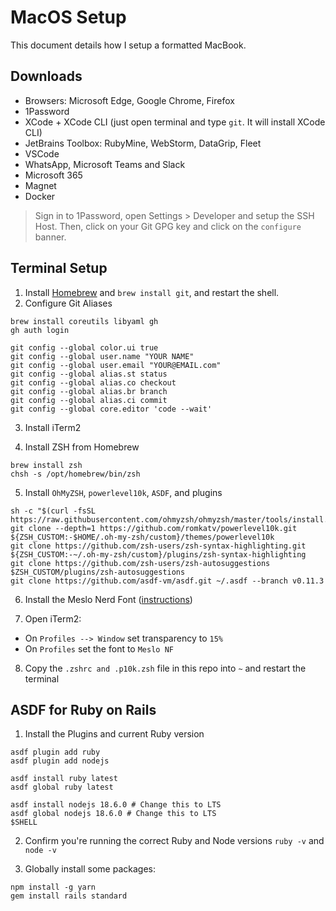 # MacOS Setup
This document details how I setup a formatted MacBook.

## Downloads
- Browsers: Microsoft Edge, Google Chrome, Firefox
- 1Password
- XCode + XCode CLI (just open terminal and type `git`. It will install XCode CLI)
- JetBrains Toolbox: RubyMine, WebStorm, DataGrip, Fleet
- VSCode
- WhatsApp, Microsoft Teams and Slack
- Microsoft 365
- Magnet
- Docker

> Sign in to 1Password, open Settings > Developer and setup the SSH Host. Then, click on your Git GPG key and click on the `configure` banner.

## Terminal Setup
1. Install [Homebrew](https://brew.sh) and `brew install git`, and restart the shell.
2. Configure Git Aliases
```shell
brew install coreutils libyaml gh
gh auth login
```
```shell
git config --global color.ui true
git config --global user.name "YOUR NAME"
git config --global user.email "YOUR@EMAIL.com"
git config --global alias.st status
git config --global alias.co checkout
git config --global alias.br branch
git config --global alias.ci commit
git config --global core.editor 'code --wait'
```
3. Install iTerm2

4. Install ZSH from Homebrew
```shell
brew install zsh
chsh -s /opt/homebrew/bin/zsh
```

5. Install `OhMyZSH`, `powerlevel10k`, `ASDF`, and plugins
```shell
sh -c "$(curl -fsSL https://raw.githubusercontent.com/ohmyzsh/ohmyzsh/master/tools/install.sh)"
git clone --depth=1 https://github.com/romkatv/powerlevel10k.git ${ZSH_CUSTOM:-$HOME/.oh-my-zsh/custom}/themes/powerlevel10k
git clone https://github.com/zsh-users/zsh-syntax-highlighting.git ${ZSH_CUSTOM:-~/.oh-my-zsh/custom}/plugins/zsh-syntax-highlighting
git clone https://github.com/zsh-users/zsh-autosuggestions $ZSH_CUSTOM/plugins/zsh-autosuggestions
git clone https://github.com/asdf-vm/asdf.git ~/.asdf --branch v0.11.3
```

6. Install the Meslo Nerd Font ([instructions](https://github.com/romkatv/powerlevel10k#fonts))

7. Open iTerm2:
  - On `Profiles --> Window` set transparency to `15%`
  - On `Profiles` set the font to `Meslo NF`

8. Copy the `.zshrc and .p10k.zsh` file in this repo into `~` and restart the terminal

## ASDF for Ruby on Rails
1. Install the Plugins and current Ruby version
```shell
asdf plugin add ruby
asdf plugin add nodejs

asdf install ruby latest
asdf global ruby latest

asdf install nodejs 18.6.0 # Change this to LTS
asdf global nodejs 18.6.0 # Change this to LTS
$SHELL
```

2. Confirm you're running the correct Ruby and Node versions `ruby -v` and `node -v`

3. Globally install some packages:
```shell
npm install -g yarn
gem install rails standard
```
